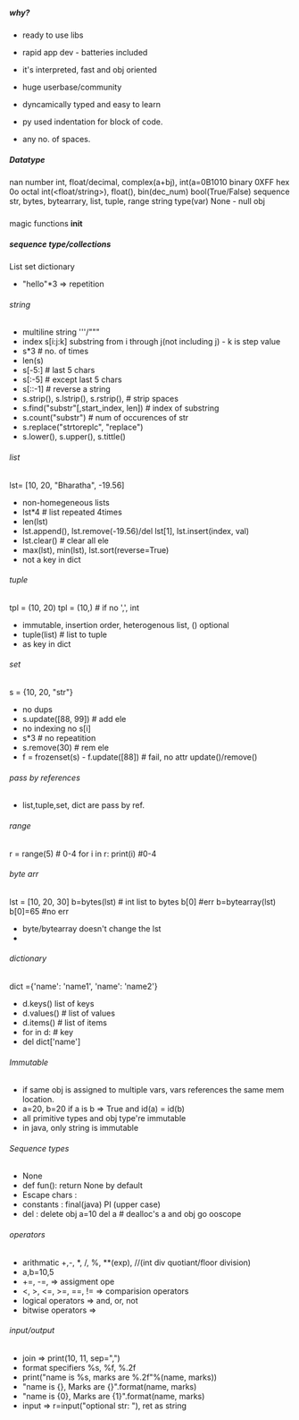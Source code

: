 ##### why?
- ready to use libs
- rapid app dev - batteries included
- it's interpreted, fast and obj oriented
- huge userbase/community 
- dyncamically typed and easy to learn


 - py used indentation for block of code.
 - any no. of spaces.
 

 ##### Datatype
 nan
 number int, float/decimal, complex(a+bj), int(a=0B1010 binary 0XFF hex 0o  octal
        int(<float/string>), float(<string>), bin(dec_num)
 bool(True/False)
 sequence str, bytes, bytearrary, list, tuple, range
 string
type(var)
None - null obj


#####
magic functions
__init__

##### sequence type/collections
List
set
dictionary
- "hello"*3 => repetition
###### string
 - multiline string '''/"""
 - index s[i:j:k] substring from i through j(not including j)
       - k is step value
 - s*3 # no. of times
 - len(s)
 - s[-5:] # last 5 chars
 - s[:-5] # except last 5 chars
 - s[::-1] # reverse a string
 - s.strip(), s.lstrip(), s.rstrip(),  # strip spaces
 - s.find("substr"[,start_index, len]) # index of substring
 - s.count("substr") # num of occurences of str
 - s.replace("strtoreplc", "replace")
 - s.lower(), s.upper(), s.tittle()
 

###### list
lst= [10, 20, "Bharatha", -19.56]
- non-homegeneous lists
- lst*4 # list repeated 4times
- len(lst)
- lst.append(), lst.remove(-19.56)/del lst[1], lst.insert(index, val)
- lst.clear() # clear all ele
- max(lst), min(lst), lst.sort(reverse=True)
- not a key in dict

###### tuple
tpl = (10, 20)
tpl = (10,) # if no ',', int
- immutable, insertion order, heterogenous list, () optional
- tuple(list) # list to tuple
- as key in dict

###### set
s = {10, 20, "str"}
- no dups
- s.update([88, 99]) # add ele
- no indexing no s[i]
- s*3 # no repeatition
- s.remove(30) # rem ele
- f = frozenset(s)
       - f.update([88]) # fail, no attr update()/remove()


###### pass by references
- list,tuple,set, dict are pass by ref.

###### range
r = range(5) # 0-4
for i in r:
  print(i) #0-4

###### byte arr
lst = [10, 20, 30]
b=bytes(lst) # int list to bytes
b[0] #err
b=bytearray(lst)
b[0]=65 #no err

- byte/bytearray doesn't change the lst
- 
###### dictionary
dict ={'name': 'name1', 'name': 'name2'}
 - d.keys() list of keys
 - d.values() # list of values
 - d.items() # list of items
 - for in d: # key
 - del dict['name']

###### Immutable
- if same obj is assigned to multiple vars, vars references the same mem location.
- a=20, b=20 if a is b => True and id(a) = id(b)
- all primitive types and obj type're immutable
- in java, only string is immutable

###### Sequence types
 - None
 - def fun(): return None by default
 - Escape chars :
 - constants : final(java) PI (upper case)
 - del : delete obj
       a=10
       del a
       # dealloc's a and obj go ooscope


###### operators
 - arithmatic +,-, *, /, %, **(exp), //(int div quotiant/floor division)
 - a,b=10,5
 - +=, -=, => assigment ope
 - <, >, <=, >=, ==, != => comparision operators
 - logical operators => and, or, not
 - bitwise operators => 


###### input/output
- join => print(10, 11, sep=",")
- format specifiers %s, %f, %.2f
- print("name is %s, marks are %.2f"%(name, marks))
- "name is {}, Marks are {}".format(name, marks)
- "name is {0}, Marks are {1}".format(name, marks)
- input => r=input("optional str: "), ret as string






